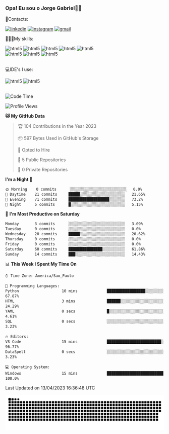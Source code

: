 
### Opa! Eu sou o Jorge Gabriel🤚🏾
📱Contacts: 

[![linkedin](https://img.shields.io/badge/LinkedIn-0077B5?style=for-the-badge&logo=linkedin&logoColor=white)](https://www.linkedin.com/in/jorge-g-717603souzag)
[![instagram](https://img.shields.io/badge/Instagram-E4405F?style=for-the-badge&logo=instagram&logoColor=white)](https://www.instagram.com/jorge__gabriel_/)
[![gmail](https://img.shields.io/badge/Gmail-D14836?style=for-the-badge&logo=gmail&logoColor=white)](https://mail.google.com/mail/u/0/?fs=1&tf=cm&source=mailto&to=gabrielgomes2003@gmail.com)

🧑🏾‍💻My skills:
<div <style>
    <img aling="center" alt="html5" src="https://img.shields.io/badge/Python-3776AB?style=for-the-badge&logo=python&logoColor=white"/> 
    <img aling="center" alt="html5" src="https://img.shields.io/badge/MySQL-00000F?style=for-the-badge&logo=mysql&logoColor=white"/> 
    <img aling="center" alt="html5" src="https://img.shields.io/badge/Oracle-F80000?style=for-the-badge&logo=Oracle&logoColor=white"/> 
    <img aling="center" alt="html5" src="https://img.shields.io/badge/GIT-E44C30?style=for-the-badge&logo=git&logoColor=white"/>
    <img aling="center" alt="html5" src="https://img.shields.io/badge/Figma-F24E1E?style=for-the-badge&logo=figma&logoColor=white"/><br>
        <img aling="center" alt="html5" src="https://img.shields.io/badge/Microsoft_Office-D83B01?style=for-the-badge&logo=microsoft-office&logoColor=white"/> 
    <img aling="center" alt="html5" src="https://img.shields.io/badge/Adobe%20Illustrator-FF9A00?style=for-the-badge&logo=adobe%20illustrator&logoColor=white"/> 
    <img aling="center" alt="html5" src="https://img.shields.io/badge/Adobe%20Photoshop-31A8FF?style=for-the-badge&logo=Adobe%20Photoshop&logoColor=black"/> 
</div><br>

💻IDE's I use:
<div <style>
     <img aling="center" alt="html5" src="https://img.shields.io/badge/PyCharm-000000.svg?&style=for-the-badge&logo=PyCharm&logoColor=white"/>  
     <img aling="center" alt="html5" src="https://img.shields.io/badge/Visual_Studio_Code-0078D4?style=for-the-badge&logo=visual%20studio%20code&logoColor=white"/> 
</div><br>

<!--START_SECTION:waka-->
![Code Time](http://img.shields.io/badge/Code%20Time-21%20hrs%2031%20mins-blue)

![Profile Views](http://img.shields.io/badge/Profile%20Views-96-blue)

**🐱 My GitHub Data** 

> 🏆 104 Contributions in the Year 2023
 > 
> 📦 597 Bytes Used in GitHub's Storage 
 > 
> 💼 Opted to Hire
 > 
> 📜 5 Public Repositories 
 > 
> 🔑 0 Private Repositories  
 > 
**I'm a Night 🦉** 

```text
🌞 Morning    0 commits      ░░░░░░░░░░░░░░░░░░░░░░░░░   0.0% 
🌇 Daytime    21 commits     █████░░░░░░░░░░░░░░░░░░░░   21.65% 
🌃 Evening    71 commits     ██████████████████░░░░░░░   73.2% 
🌙 Night      5 commits      █░░░░░░░░░░░░░░░░░░░░░░░░   5.15%

```
📅 **I'm Most Productive on Saturday** 

```text
Monday       3 commits      ░░░░░░░░░░░░░░░░░░░░░░░░░   3.09% 
Tuesday      0 commits      ░░░░░░░░░░░░░░░░░░░░░░░░░   0.0% 
Wednesday    20 commits     █████░░░░░░░░░░░░░░░░░░░░   20.62% 
Thursday     0 commits      ░░░░░░░░░░░░░░░░░░░░░░░░░   0.0% 
Friday       0 commits      ░░░░░░░░░░░░░░░░░░░░░░░░░   0.0% 
Saturday     60 commits     ███████████████░░░░░░░░░░   61.86% 
Sunday       14 commits     ███░░░░░░░░░░░░░░░░░░░░░░   14.43%

```


📊 **This Week I Spent My Time On** 

```text
⌚︎ Time Zone: America/Sao_Paulo

💬 Programming Languages: 
Python                   10 mins             █████████████████░░░░░░░░   67.87% 
HTML                     3 mins              ██████░░░░░░░░░░░░░░░░░░░   24.29% 
YAML                     0 secs              █░░░░░░░░░░░░░░░░░░░░░░░░   4.61% 
SQL                      0 secs              ░░░░░░░░░░░░░░░░░░░░░░░░░   3.23%

🔥 Editors: 
VS Code                  15 mins             ████████████████████████░   96.77% 
DataSpell                0 secs              ░░░░░░░░░░░░░░░░░░░░░░░░░   3.23%

💻 Operating System: 
Windows                  15 mins             █████████████████████████   100.0%

```


 Last Updated on 13/04/2023 16:36:48 UTC
<!--END_SECTION:waka-->





<img alt="github-snake" src="https://github.com/J0rgeGabriel/J0rgeGabriel/blob/output/github-contribution-grid-snake-dark.svg" />
